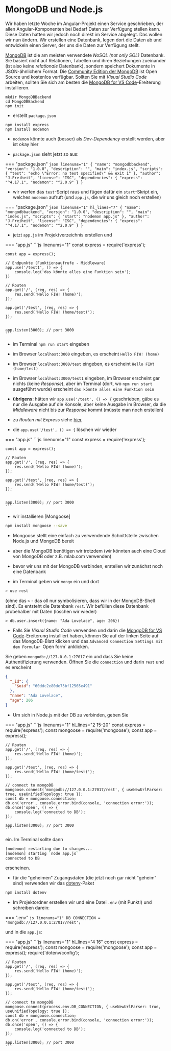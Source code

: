 # MongoDB und Node.js

Wir haben letzte Woche im Angular-Projekt einen Service geschrieben, der allen Angular-Komponenten bei Bedarf Daten zur Verfügung stellen kann. Diese Daten hatten wir jedoch noch direkt im Service abgelegt. Das wollen wir nun ändern. Wir erstellen eine Datenbank, legen dort die Daten ab und entwickeln einen Server, der uns die Daten zur Verfügung stellt. 

[MongoDB](https://www.mongodb.com/de-de) ist die am meisten verwendete *NoSQL (not only SQL)* Datenbank. Sie basiert nicht auf Relationen, Tabellen und ihren Beziehungen zueinander (ist also keine *relationale* Datenbank), sondern speichert Dokumente in JSON-ähnlichem Format. Die [Community Edition der MongoDB](https://github.com/mongodb/mongo) ist Open Source und kostenlos verfügbar. 
Sollten Sie mit *Visual Studio Code* arbeiten, sollten Sie sich am besten die [MongoDB for VS Code](https://code.visualstudio.com/docs/azure/mongodb)-Ereiterung installieren. 


```
mkdir MongoDBBackend
cd MongoDBBackend
npm init
```

- erstellt `package.json`

```
npm install express
npm install nodemon
```

- `nodemon` könnte auch (besser) als *Dev-Dependency* erstellt werden, aber ist okay hier

- `package.json` sieht jetzt so aus:

=== "package.json"
	```json linenums="1"
	{
	  "name": "mongodbbackend",
	  "version": "1.0.0",
	  "description": "",
	  "main": "index.js",
	  "scripts": {
	    "test": "echo \"Error: no test specified\" && exit 1"
	  },
	  "author": "J.Freiheit",
	  "license": "ISC",
	  "dependencies": {
	    "express": "^4.17.1",
	    "nodemon": "^2.0.9"
	  }
	}
	```

- wir werfen das `test`-Script raus und fügen dafür ein `start`-Skript ein, welches `nodemon` aufruft (und `app.js`, die wir uns gleich noch erstellen)


=== "package.json"
	```json linenums="1" hl_lines="7"
	{
	  "name": "mongodbbackend",
	  "version": "1.0.0",
	  "description": "",
	  "main": "index.js",
	  "scripts": {
	    "start": "nodemon app.js"
	  },
	  "author": "J.Freiheit",
	  "license": "ISC",
	  "dependencies": {
	    "express": "^4.17.1",
	    "nodemon": "^2.0.9"
	  }
	}
	```

- jetzt `app.js` im Projektverzeichnis erstellen und


=== "app.js"
	```js linenums="1"
	const express = require('express');

	const app = express();

	// Endpunkte (Funktionsaufrufe - Middleware)
	app.use('/test1', () => {
	    console.log('das könnte alles eine Funktion sein');
	})

	// Routen
	app.get('/', (req, res) => {
	    res.send('Hello FIW! (home)');
	});

	app.get('/test', (req, res) => {
	    res.send('Hello FIW! (home/test)');
	});


	app.listen(3000); // port 3000
	```

- im Terminal `npm run start` eingeben
- im Browser `localhost:3000` eingeben, es erscheint `Hello FIW! (home)`
- im Browser `localhost:3000/test` eingeben, es erscheint `Hello FIW! (home/test)`
- im Browser `localhost:3000/test1` eingeben, im Browser erscheint gar nichts (keine *Response*), aber im Terminal (dort, wo `npm run start` ausgeführt wurde) erscheint `das könnte alles eine Funktion sein`
- **übrigens**: hätten wir `app.use('/test', () => {` geschrieben, gäbe es nur die Ausgabe auf die Konsole, aber keine Ausgabe im Browser, da die *Middleware* nicht bis zur *Response* kommt (müsste man noch erstellen)

- zu *Routen mit Express* siehe [hier](https://expressjs.com/de/guide/routing.html)
- die  `app.use('/test', () => {` löschen wir wieder


=== "app.js"
	```js linenums="1"
	const express = require('express');

	const app = express();

	// Routen
	app.get('/', (req, res) => {
	    res.send('Hello FIW! (home)');
	});

	app.get('/test', (req, res) => {
	    res.send('Hello FIW! (home/test)');
	});


	app.listen(3000); // port 3000
	```

- wir installieren [Mongoose]

```bash
npm install mongoose --save
```

- Mongoose stellt eine einfach zu verwendende Schnittstelle zwischen Node.js und MongoDB bereit
- aber die MongoDB benötigen wir trotzdem (wir könnten auch eine Cloud von MongoDB oder z.B. mlab.com verwenden)

- bevor wir uns mit der MongoDB verbinden, erstellen wir zunächst noch eine Datenbank
- im Terminal geben wir `mongo` ein und dort

```bash
> use rest
```

(ohne das `>` - das oll nur symbolisieren, dass wir in der MongoDB-Shell sind). Es entsteht die Datenbank `rest`. Wir befüllen diese Datenbank probehalber mit Daten (löschen wir wieder)

```
> db.user.insert({name: "Ada Lovelace", age: 206})
```

- Falls Sie *Visual Studio Code*  verwenden und darin die [MongoDB for VS Code](https://code.visualstudio.com/docs/azure/mongodb)-Ereiterung installiert haben, können Sie auf der linken Seite auf das MongoDB-Blatt klicken und das `Advanced Connection Settings mit dem Formular `Open form` anklicken.

Sie geben `mongodb://127.0.0.1:27017` ein und dass Sie keine Authentifizierung verwenden. Öffnen Sie die `connection` und darin `rest` und es erscheint

```json
{
  "_id": {
    "$oid": "60ddc2e80de75bf12565e491"
  },
  "name": "Ada Lovelace",
  "age": 206
}
```

- Um sich in Node.js mit der DB zu verbinden, geben Sie 

=== "app.js"
	```js linenums="1" hl_lines="2 15-20"
	const express = require('express');
	const mongoose = require('mongoose');
	const app = express();

	// Routen
	app.get('/', (req, res) => {
	    res.send('Hello FIW! (home)');
	});

	app.get('/test', (req, res) => {
	    res.send('Hello FIW! (home/test)');
	});

	// connect to mongoDB
	mongoose.connect('mongodb://127.0.0.1:27017/rest', { useNewUrlParser: true, useUnifiedTopology: true });
	const db = mongoose.connection;
	db.on('error', console.error.bind(console, 'connection error:'));
	db.once('open', () => {
	    console.log('connected to DB');
	});

	app.listen(3000); // port 3000
	```

ein. Im Terminal sollte dann

```bash
[nodemon] restarting due to changes...
[nodemon] starting `node app.js`
connected to DB
```

erscheinen. 

- für die "geheimen" Zugangsdaten (die jetzt noch gar nicht "geheim" sind) verwenden wir das [dotenv](https://www.npmjs.com/package/dotenv)-Paket

```bash
npm install dotenv
```

- Im Projektordner erstellen wir und eine Datei `.env` (mit Punkt!) und schreiben darein:


=== ".env"
	```js linenums="1"
	DB_CONNECTION = 'mongodb://127.0.0.1:27017/rest';
	```

und in die `app.js`:


=== "app.js"
	```js linenums="1" hl_lines="4 16"
	const express = require('express');
	const mongoose = require('mongoose');
	const app = express();
	require('dotenv/config');

	// Routen
	app.get('/', (req, res) => {
	    res.send('Hello FIW! (home)');
	});

	app.get('/test', (req, res) => {
	    res.send('Hello FIW! (home/test)');
	});

	// connect to mongoDB
	mongoose.connect(process.env.DB_CONNECTION, { useNewUrlParser: true, useUnifiedTopology: true });
	const db = mongoose.connection;
	db.on('error', console.error.bind(console, 'connection error:'));
	db.once('open', () => {
	    console.log('connected to DB');
	});

	app.listen(3000); // port 3000
	```



